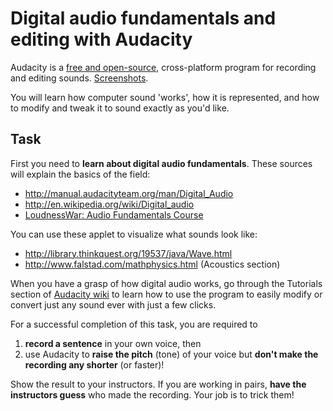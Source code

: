Digital audio fundamentals and editing with Audacity
====================================================

Audacity is a [free and open-source](http://en.wikipedia.org/wiki/Free_and_open-source_software), 
cross-platform program for recording and editing sounds. [Screenshots](https://www.google.com/search?q=audacity+screenshot&tbm=isch).

You will learn how computer sound 'works', how it is represented, and how to
modify and tweak it to sound exactly as you'd like.

Task
----
First you need to **learn about digital audio fundamentals**. These
sources will explain the basics of the field:
* http://manual.audacityteam.org/man/Digital_Audio
* http://en.wikipedia.org/wiki/Digital_audio
* [LoudnessWar: Audio Fundamentals Course](http://www.youtube.com/playlist?list=PLF323DDC21E6DC960)

You can use these applet to visualize what sounds look like:
* http://library.thinkquest.org/19537/java/Wave.html
* http://www.falstad.com/mathphysics.html (Acoustics section)

When you have a grasp of how digital audio works, go through the Tutorials
section of [Audacity wiki](http://manual.audacityteam.org/man/Main_Page) to learn
how to use the program to easily modify or convert just any sound ever with
just a few clicks.

For a successful completion of this task, you are required to
1. **record a sentence** in your own voice, then
2. use Audacity to **raise the pitch** (tone) of your voice but
   **don't make the recording any shorter** (or faster)!

Show the result to your instructors. If you are working in pairs, **have the
instructors guess** who made the recording. Your job is to trick them!
